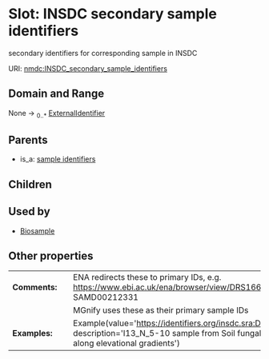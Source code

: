 
# Slot: INSDC secondary sample identifiers


secondary identifiers for corresponding sample in INSDC

URI: [nmdc:INSDC_secondary_sample_identifiers](https://microbiomedata/meta/INSDC_secondary_sample_identifiers)


## Domain and Range

None &#8594;  <sub>0..\*</sub> [ExternalIdentifier](types/ExternalIdentifier.md)

## Parents

 *  is_a: [sample identifiers](sample_identifiers.md)

## Children


## Used by

 * [Biosample](Biosample.md)

## Other properties

|  |  |  |
| --- | --- | --- |
| **Comments:** | | ENA redirects these to primary IDs, e.g. https://www.ebi.ac.uk/ena/browser/view/DRS166340 -> SAMD00212331 |
|  | | MGnify uses these as their primary sample IDs |
| **Examples:** | | Example(value='https://identifiers.org/insdc.sra:DRS166340', description='I13_N_5-10 sample from Soil fungal diversity along elevational gradients') |

